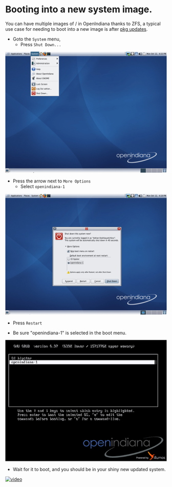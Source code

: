 # Booting into a new system image.

You can have multiple images of / in OpenIndiana thanks to ZFS, a typical use case for needing to boot into a new image is after [pkg updates](../PackageManagement/updating-packages-with-pkg.md).

* Goto the ```System``` menu,
  * Press ```Shut Down...```

![system menu](Pictures/PSD.png)

* Press the arrow next to ```More Options```
  * Select ```openindiana-1```

![more options](Pictures/MOM.png)

* Press ```Restart```

* Be sure "openindiana-1" is selected in the boot menu.

![boot menu](Pictures/BM.png)

* Wait for it to boot, and you should be in your shiny new updated system.

[![video](http://img.youtube.com/vi/NdWwEP2vfQE/0.jpg)](https://www.youtube.com/watch?v=NdWwEP2vfQE)
